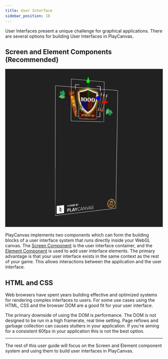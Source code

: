 ```yaml
---
title: User Interface
sidebar_position: 18
---
```


User Interfaces present a unique challenge for graphical applications. There are several options for building User Interfaces in PlayCanvas.

## Screen and Element Components (Recommended)

![Intro][1]

PlayCanvas implements two components which can form the building blocks of a user interface system that runs directly inside your WebGL canvas. The [Screen Component][2] is the user interface container, and the [Element Component][3] is used to add user interface elements. The primary advantage is that your user interface exists in the same context as the rest of your game. This allows interactions between the application and the user interface.

## HTML and CSS

Web browsers have spent years building effective and optimized systems for rendering complex interfaces to users. For some use cases using the HTML, CSS and the browser DOM are a good fit for your user interface.

The primary downside of using the DOM is performance. The DOM is not designed to be run in a high framerate, real time setting. Page reflows and garbage collection can causes stutters in your application. If you're aiming for a consistent 60fps in your application this is not the best option.

---

The rest of this user guide will focus on the Screen and Element component system and using them to build user interfaces in PlayCanvas.

[1]: /images/user-manual/user-interface/user-interface-intro-sq.png
[2]: /user-manual/scenes/components/screen
[3]: /user-manual/scenes/components/element
